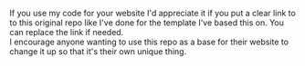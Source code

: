 If you use my code for your website I'd appreciate it if you put a clear link to to this original repo like I've done for the template I've based this on. You can replace the link if needed.  
I encourage anyone wanting to use this repo as a base for their website to change it up so that it's their own unique thing.
